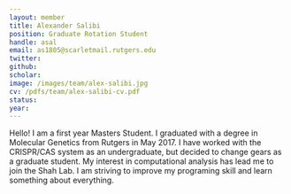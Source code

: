 ```yaml
---
layout: member
title: Alexander Salibi
position: Graduate Rotation Student
handle: asal
email: as1805@scarletmail.rutgers.edu 
twitter: 
github: 
scholar: 
image: /images/team/alex-salibi.jpg
cv: /pdfs/team/alex-salibi-cv.pdf
status: 
year:
---
```


Hello! I am a first year Masters Student. I graduated with a degree in Molecular Genetics from Rutgers in May 2017. 
I have worked with the CRISPR/CAS system as an undergraduate, but decided to change gears as a graduate student. 
My interest in computational analysis has lead me to join the Shah Lab. I am striving to improve my programing skill and learn something about everything. 
